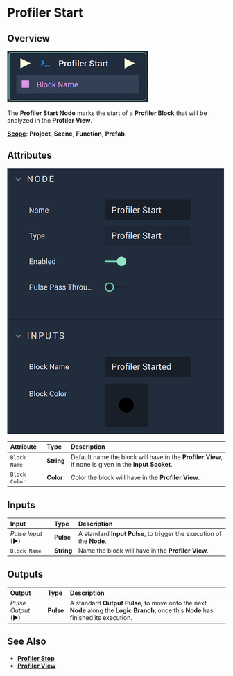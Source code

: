 # Profiler Start

## Overview

![The Profiler Start Node.](../../.gitbook/assets/profilerstartnode.png)

The **Profiler Start** **Node** marks the start of a **Profiler Block** that will be analyzed in the **Profiler View**.

[**Scope**](../overview.md#scopes): **Project**, **Scene**, **Function**, **Prefab**.

## Attributes

![The Profiler Start Node Attributes.](../../.gitbook/assets/profilerstartattributes.png)

| Attribute | Type | Description |
| :--- | :--- | :--- |
| `Block Name` | **String** | Default name the block will have in the **Profiler View**, if none is given in the **Input** **Socket**. |
| `Block Color` | **Color** | Color the block will have in the **Profiler View**. |

## Inputs

| Input | Type | Description |
| :--- | :--- | :--- |
| _Pulse Input_ \(►\) | **Pulse** | A standard **Input Pulse**, to trigger the execution of the **Node**. |
| `Block Name` | **String** | Name the block will have in the **Profiler View**. |

## Outputs

| Output | Type | Description |
| :--- | :--- | :--- |
| _Pulse Output_ \(►\) | **Pulse** | A standard **Output Pulse**, to move onto the next **Node** along the **Logic Branch**, once this **Node** has finished its execution. |

## See Also

* [**Profiler Stop**](profiler-stop.md)
* [**Profiler View**](../../modules/profiler-view.md)

